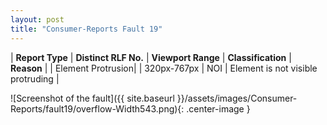 ```yaml
---
layout: post
title: "Consumer-Reports Fault 19"
---
```

| **Report Type** | **Distinct RLF No.** | **Viewport Range** | **Classification** | **Reason** |
| Element Protrusion|  | 320px-767px | NOI | Element is not visible protruding | 

![Screenshot of the fault]({{ site.baseurl }}/assets/images/Consumer-Reports/fault19/overflow-Width543.png){: .center-image }